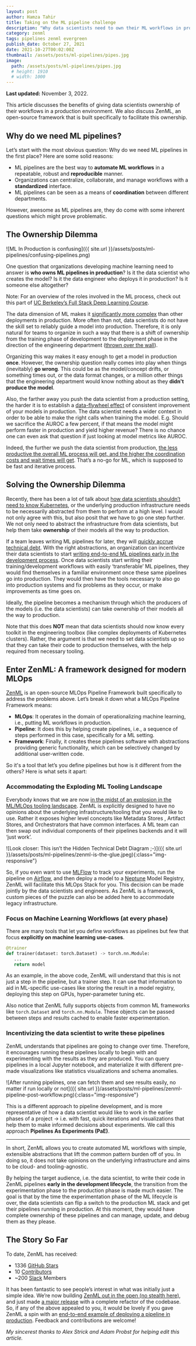 ```yaml
---
layout: post
author: Hamza Tahir
title: Taking on the ML pipeline challenge
description: "Why data scientists need to own their ML workflows in production."
category: zenml
tags: pipelines zenml evergreen
publish_date: October 27, 2021
date: 2021-10-27T00:02:00Z
thumbnail: /assets/posts/ml-pipelines/pipes.jpg
image:
  path: /assets/posts/ml-pipelines/pipes.jpg
  # height: 1910
  # width: 1000
---
```


**Last updated:** November 3, 2022.

This article discusses the benefits of giving data scientists ownership of their
workflows in a production environment. We also discuss ZenML, an open-source
framework that is built specifically to facilitate this ownership.

## Why do we need ML pipelines?

Let’s start with the most obvious question: Why do we need ML pipelines in the
first place? Here are some solid reasons:

- ML pipelines are the best way to **automate ML workflows** in a repeatable,
  robust and **reproducible** manner.
- Organizations can centralize, collaborate, and manage workflows with a
  **standardized** interface.
- ML pipelines can be seen as a means of **coordination** between different
  departments.

However, awesome as ML pipelines are, they do come with some inherent questions
which might prove problematic.

## The Ownership Dilemma

![ML In Production is confusing]({{ site.url }}/assets/posts/ml-pipelines/confusing-pipelines.png)

One question that organizations developing machine learning need to answer is
**who owns ML pipelines in production**? Is it the data scientist who creates
the model? Is it the data engineer who deploys it in production? Is it someone
else altogether?

Note: For an overview of the roles involved in the ML process, check out this
part of
[UC Berkeley’s Full Stack Deep Learning Course](https://fall2019.fullstackdeeplearning.com/course-content/ml-teams/roles).

The data dimension of ML makes it
[significantly more complex](https://research.google/pubs/pub46555/) than other
deployments in production. More often than not, data scientists do not have the
skill set to reliably guide a model into production. Therefore, it is only
natural for teams to organize in such a way that there is a shift of ownership
from the training phase of development to the deployment phase in the direction
of the engineering department
([thrown over the wall](https://wiki.c2.com/?ThrownOverTheWall)).

Organizing this way makes it easy enough to get a model in production **once**.
However, the ownership question really comes into play when things (inevitably)
**go wrong**. This could be as the model/concept drifts, or something times out,
or the data format changes, or a million other things that the engineering
department would know nothing about as they **didn't produce the model**.

Also, the farther away you push the data scientist from a production setting,
the harder it is to establish a
[data-flywheel effect](https://blog.modyo.com/posts/data-flywheel-scaling-a-world-class-data-strategy)
of consistent improvement of your models in production. The data scientist needs
a wider context in order to be able to make the right calls when training the
model. E.g. Should we sacrifice the AUROC a few percent, if that means the model
might perform faster in production and yield higher revenue? There is no chance
one can even ask that question if just looking at model metrics like AUROC.

Indeed, the further we push the data scientist from production,
[the less productive the overall ML process will get, and the higher the coordination costs and wait times will get](https://multithreaded.stitchfix.com/blog/2019/03/11/FullStackDS-Generalists/#back-1).
That’s a no-go for ML, which is supposed to be fast and iterative process.

## Solving the Ownership Dilemma

Recently, there has been a lot of talk about
[how data scientists shouldn’t need to know Kubernetes](https://huyenchip.com/2021/09/13/data-science-infrastructure.html),
or the underlying production infrastructure needs to be necessarily abstracted
from them to perform at a high level. I would not only agree with this, but also
posit that we have to go one step further. We not only need to abstract the
infrastructure from data scientists, but help them take **ownership** of their
models all the way to production.

If a team leaves writing ML pipelines for later, they will
[quickly accrue technical debt](https://towardsdatascience.com/avoiding-technical-debt-with-ml-pipelines-3e5b6e0c1c93?source=your_stories_page-------------------------------------&gi=9118ab490b18).
With the right abstractions, an organization can incentivize their data
scientists to start
[writing end-to-end ML pipelines early in the development process](https://towardsdatascience.com/why-ml-should-be-written-as-pipelines-from-the-get-go-b2d95003f998).
Once data scientists start writing their training/development workflows with
easily ‘transferable’ ML pipelines, they would find themselves in a familiar
environment once these same pipelines go into production. They would then have
the tools necessary to also go into production systems and fix problems as they
occur, or make improvements as time goes on.

Ideally, the pipeline becomes a mechanism through which the producers of the
models (i.e. the data scientists) can take ownership of their models all the way
to production.

Note that this does **NOT** mean that data scientists should now know every
toolkit in the engineering toolbox (like complex deployments of Kubernetes
clusters). Rather, the argument is that we need to set data scientists up so
that they can take their code to production themselves, with the help required
from necessary tooling.

## Enter ZenML: A framework designed for modern MLOps

[ZenML](https://github.com/zenml-io/zenml) is an open-source MLOps Pipeline
Framework built specifically to address the problems above. Let’s break it down
what a MLOps Pipeline Framework means:

- **MLOps**: It operates in the domain of operationalizing machine learning,
  i.e., putting ML workflows in production.
- **Pipeline**: It does this by helping create pipelines, i.e., a sequence of
  steps performed in this case, specifically for a ML setting.
- **Framework**: Finally, it creates these pipelines software with abstractions
  providing generic functionality, which can be selectively changed by
  additional user-written code.

So it's a tool that let’s you define pipelines but how is it different from the
others? Here is what sets it apart:

### Accommodating the Exploding ML Tooling Landscape

Everybody knows that we are now
[in the midst of an explosion in the ML/MLOps tooling landscape](https://huyenchip.com/2020/06/22/mlops.html).
ZenML is explicitly designed to have no opinions about the underlying
infrastructure/tooling that you would like to use. Rather it exposes higher
level concepts like Metadata Stores , Artifact Stores, and Orchestrators that
have common interfaces. A ML team can then swap out individual components of
their pipelines backends and it will ‘just work’.

![Look closer: This isn’t the Hidden Technical Debt Diagram ;-)]({{ site.url }}/assets/posts/ml-pipelines/zenml-is-the-glue.jpeg){:class="img-responsive"}

So, if you even want to use [MLFlow](https://mlflow.org/) to track your
experiments, run the pipeline on [Airflow](https://airflow.apache.org/), and
then deploy a model to a [Neptune](https://neptune.ai/) Model Registry, ZenML
will facilitate this MLOps Stack for you. This decision can be made jointly by
the data scientists and engineers. As ZenML is a framework, custom pieces of the
puzzle can also be added here to accommodate legacy infrastructure.

### Focus on Machine Learning Workflows (at every phase)

There are many tools that let you define workflows as pipelines but few that
focus **explicitly on machine learning use-cases**.

```python
@trainer
def trainer(dataset: torch.Dataset) -> torch.nn.Module:
   ...
   return model
```

As an example, in the above code, ZenML will understand that this is not just a
step in the pipeline, but a trainer step. It can use that information to aid in
ML-specific use-cases like storing the result in a model registry, deploying
this step on GPUs, hyper-parameter tuning etc.

Also notice that ZenML fully supports objects from common ML frameworks like
`torch.Dataset` and `torch.nn.Module`. These objects can be passed between steps
and results cached to enable faster experimentation.

### Incentivizing the data scientist to write these pipelines

ZenML understands that pipelines are going to change over time. Therefore, it
encourages running these pipelines locally to begin with and experimenting with
the results as they are produced. You can query pipelines in a local Jupyter
notebook, and materialize it with different pre-made visualizations like
statistics visualizations and schema anomalies.

![After running pipelines, one can fetch them and see results easily, no matter if run locally or not]({{ site.url }}/assets/posts/ml-pipelines/zenml-pipeline-post-workflow.png){:class="img-responsive"}

This is a different approach to pipeline development, and is more representative
of how a data scientist would like to work in the earlier phases of a project →
i.e. with fast, quick iterations and visualizations that help them to make
informed decisions about experiments. We call this approach **Pipelines As
Experiments (PaE)**.

---

In short, ZenML allows you to create automated ML workflows with simple,
extensible abstractions that lift the common pattern burden off of you. In doing
so, it does not take opinions on the underlying infrastructure and aims to be
cloud- and tooling-agnostic.

By helping the target audience, i.e. the data scientist, to write their code in
ZenML pipelines **early in the development lifecycle**, the transition from the
experimentation phase to the production phase is made much easier. The goal is
that by the time the experimentation phase of the ML lifecycle is over, the data
scientists can flip a switch to the production ML stack and get their pipelines
running in production. At this moment, they would have complete ownership of
these pipelines and can manage, update, and debug them as they please.

## The Story So Far

To date, ZenML has received:

- 1336 [GitHub Stars](https://github.com/zenml-io/zenml)
- 10 [Contributors](https://github.com/zenml-io/zenml/graphs/contributors)
- ~200 [Slack](https://zenml.io/slack-invite) Members

It has been fantastic to see people’s interest in what was initially just a
simple idea. We’re now building
[ZenML out in the open (no stealth here)](https://zenml.io/newsletter), and just
made [a major release](https://github.com/zenml-io/zenml/releases) with a
complete refactor of the codebase. So, if any of the above appealed to you, it
would be lovely if you gave ZenML a spin with an
[end-to-end example of deploying a pipeline in production](https://docs.zenml.io/v/0.5.7/guides/functional-api).
Feedback and contributions are welcome!

_My sincerest thanks to Alex Strick and Adam Probst for helping edit this
article._
